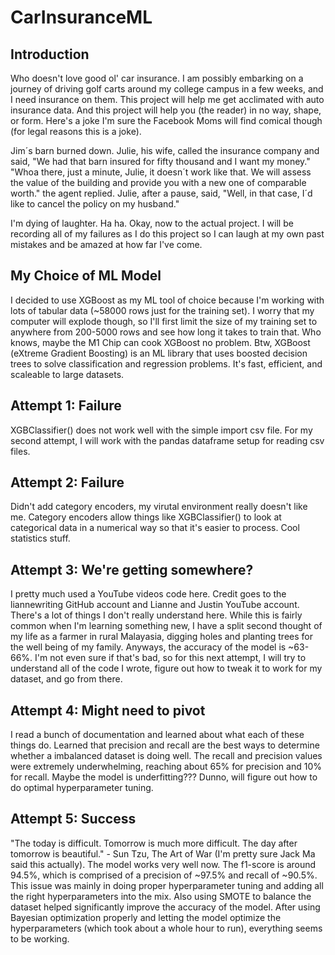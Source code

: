 # CarInsuranceML

## Introduction

Who doesn't love good ol' car insurance. I am possibly embarking on a journey of driving golf carts around my college campus in a few weeks, and I need insurance on them. This project will help me get acclimated with auto insurance data. And this project will help you (the reader) in no way, shape, or form. Here's a joke I'm sure the Facebook Moms will find comical though (for legal reasons this is a joke). 

Jim´s barn burned down. Julie, his wife, called the insurance company and said, "We had that barn insured for fifty thousand and I want my money."
"Whoa there, just a minute, Julie, it doesn´t work like that. We will assess the value of the building and provide you with a new one of comparable worth." the agent replied.
Julie, after a pause, said, "Well, in that case, I´d like to cancel the policy on my husband."

I'm dying of laughter. Ha ha. Okay, now to the actual project. I will be recording all of my failures as I do this project so I can laugh at my own past mistakes and be amazed at how far I've come. 

## My Choice of ML Model
I decided to use XGBoost as my ML tool of choice because I'm working with lots of tabular data (~58000 rows just for the training set). I worry that my computer will explode though, so I'll first limit the size of my training set to anywhere from 200-5000 rows and see how long it takes to train that. Who knows, maybe the M1 Chip can cook XGBoost no problem. Btw, XGBoost (eXtreme Gradient Boosting) is an ML library that uses boosted decision trees to solve classification and regression problems. It's fast, efficient, and scaleable to large datasets.

## Attempt 1: Failure

XGBClassifier() does not work well with the simple import csv file. For my second attempt, I will work with the pandas dataframe setup for reading csv files.

## Attempt 2: Failure

Didn't add category encoders, my virutal environment really doesn't like me. Category encoders allow things like XGBClassifier() to look at categorical data in a numerical way so that it's easier to process. Cool statistics stuff. 

## Attempt 3: We're getting somewhere?
I pretty much used a YouTube videos code here. Credit goes to the liannewriting GitHub account and Lianne and Justin YouTube account. There's a lot of things I don't really understand here. While this is fairly common when I'm learning something new, I have a split second thought of my life as a farmer in rural Malayasia, digging holes and planting trees for the well being of my family. Anyways, the accuracy of the model is ~63-66%. I'm not even sure if that's bad, so for this next attempt, I will try to understand all of the code I wrote, figure out how to tweak it to work for my dataset, and go from there.

## Attempt 4: Might need to pivot 
I read a bunch of documentation and learned about what each of these things do. Learned that precision and recall are the best ways to determine whether a imbalanced dataset is doing well. The recall and precision values were extremely underwhelming, reaching about 65% for precision and 10% for recall. Maybe the model is underfitting??? Dunno, will figure out how to do optimal hyperparameter tuning.

## Attempt 5: Success
"The today is difficult. Tomorrow is much more difficult. The day after tomorrow is beautiful." - Sun Tzu, The Art of War (I'm pretty sure Jack Ma said this actually). The model works very well now. The f1-score is around 94.5%, which is comprised of a precision of ~97.5% and recall of ~90.5%. This issue was mainly in doing proper hyperparameter tuning and adding all the right hyperparameters into the mix. Also using SMOTE to balance the dataset helped significantly improve the accuracy of the model. After using Bayesian optimization properly and letting the model optimize the hyperparameters (which took about a whole hour to run), everything seems to be working.  